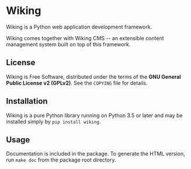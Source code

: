# Wiking

Wiking is a Python web application development framework.

Wiking comes together with Wiking CMS -- an extensible content management
system built on top of this framework.


## License

Wiking is Free Software, distributed under the terms of the **GNU General Public
License v2 (GPLv2)**.  See the `COPYING` file for details.


## Installation

Wiking is a pure Python library running on Python 3.5 or later and
may be installed simply by `pip install wiking`.

## Usage

Documentation is included in the package.  To generate the HTML version, run
`make doc` from the package root directory.
